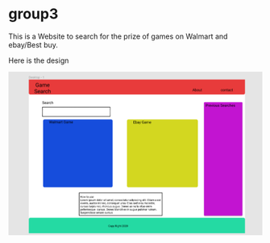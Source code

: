 # group3

This is a Website to search for the prize of games on Walmart and ebay/Best buy.

Here is the design

![Page_design](images/project.PNG)
